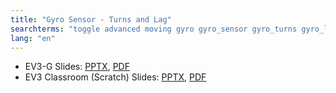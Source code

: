 ```yaml
---
title: "Gyro Sensor - Turns and Lag"
searchterms: "toggle advanced moving gyro gyro_sensor gyro_turns gyro_lag gyro_drit angle gyro_sensor:_turns"
lang: "en"
---
```

 <ul>
 <li class="ng-binding">EV3-G Slides:
 <a href="ProgrammingLessons/advanced/GyroTurn.pptx">PPTX</a>,
 <a href="ProgrammingLessons/advanced/GyroTurn.pdf">PDF</a>
 </li>
 <li class="ng-binding">EV3 Classroom (Scratch) Slides:
 <a href="ProgrammingLessons/advanced/scratch-GyroTurn.pptx">PPTX</a>,
 <a href="ProgrammingLessons/advanced/scratch-GyroTurn.pdf">PDF</a>
 </li>
 </ul>
